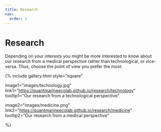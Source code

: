 ```yaml
---
title: Research
nav:
  order: 2
---
```


# <i class="fas research"></i>Research

Depending on your interests you might be more interested to know about our research from a medical perspective rather than technological, or vice-versa. Thus, choose the point of view you prefer the most:

{%
  include gallery.html
  style="square"

  image1="images/technology.jpg"
  link1="https://quantmarineecolab.github.io/research/technology"
  tooltip1="Our research from a technological perspective"

  image2="images/medicine.png"
  link2="https://quantmarineecolab.github.io/research/medicine"
  tooltip2="Our research from a medical perspective"

%}




